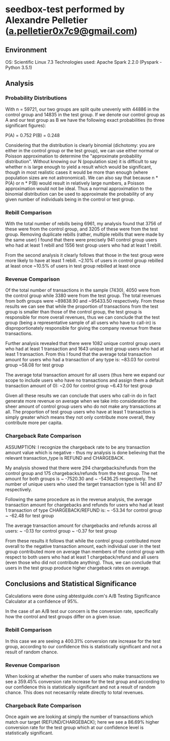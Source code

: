 # seedbox-test performed by Alexandre Pelletier (a.pelletier0x7c9@gmail.com)

## Environment 
OS: Scientific Linux 7.3
Technologies used: Apache Spark 2.2.0 (Pyspark - Python 3.5.1)

## Analysis

### Probability Distributions
With n = 59721, our two groups are split quite unevenly with 44886 in the control group and 14835 in the test group.
If we denote our control group as A and our test group as B we have the following exact probabilities (to three significant figures):

P(A) = 0.752
P(B) = 0.248

Considering that the distribution is clearly binomial (dichotomy: you are either in the control group or the test group), we can use either normal or Poisson approximation to determine the "approximate probability distribution". Without knowing our N (population size) it is difficult to say whether n is large enough to yield a result which would be significant, though in most realistic cases it would be more than enough (where population sizes are not astronomical). We can also say that because n * P(A) or n * P(B) would result in relatively large numbers, a Poisson approximation would not be ideal. Thus a normal approximation to the binomial distribution can be used to approximate the probability of any given number of individuals being in the control or test group.

### Rebill Comparison
With the total number of rebills being 6961, my analysis found that 3756 of these were from the control group, and 3205 of these were from the test group.
Removing duplicate rebills (rather, multiple rebills that were made by the same user) I found that there were precisely 941 control group users who had at least 1 rebill and 1556 test group users who had at least 1 rebill.

From the second analysis it clearly follows that those in the test group were more likely to have at least 1 rebill.
~2.10% of users in control group rebilled at least once
~10.5% of users in test group rebilled at least once

### Revenue Comparison
Of the total number of transactions in the sample (7430), 4050 were from the control group while 3380 were from the test group. The total revenues from both groups were ~89838.90 and ~95433.50 respectively.
From these results we can see that while the proportion of transactions from the test group is smaller than those of the control group, the test group is responsible for more overall revenues, thus we can conclude that the test group (being a representative sample of all users who have to call-in) is disproportionately responsible for giving the company revenue from these transactions.

Further analysis revealed that there were 1082 unique control group users who had at least 1 transaction and 1643 unique test group users who had at least 1 transaction.
From this I found that the average total transaction amount for users who had a transaction of any type is:
~83.03 for control group
~58.08 for test group

The average total transaction amount for all users (thus here we expand our scope to include users who have no transactions and assign them a default transaction amount of 0):
~2.00 for control group
~6.43 for test group

Given all these results we can conclude that users who call-in do in fact generate more revenue on average when we take into consideration the sheer amount of control group users who do not make any transactions at all. The proportion of test group users who have at least 1 transaction is simply greater which means they not only contribute more overall, they contribute more per capita.

### Chargeback Rate Comparison
ASSUMPTION: I recognize the chargeback rate to be any transaction amount value which is negative - thus my analysis is done believing that the relevant transaction_type is REFUND and CHARGEBACK.

My analysis showed that there were 294 chargebacks/refunds from the control group and 175 chargebacks/refunds from the test group. The net amount for both groups is ~ -7520.30 and ~ -5436.25 respectively. The number of unique users who used the target transaction type is 141 and 87 respectively.

Following the same procedure as in the revenue analysis, the average transaction amount for chargebacks and refunds for users who had at least 1 transaction of type CHARGEBACK/REFUND is:
~ -53.34 for control group
~ -62.48 for test group

The average transaction amount for chargebacks and refunds across all users:
~ -0.13 for control group
~ -0.37 for test group

From these results it follows that while the control group contributed more overall to the negative transaction amount, each individual user in the test group contributed more on average than members of the control group with respect to both users who had at least 1 chargeback/refund and all users (even those who did not contribute anything). Thus, we can conclude that users in the test group produce higher chargeback rates on average.

## Conclusions and Statistical Significance

Calculations were done using abtestguide.com's A/B Testing Significance Calculator at a confidence of 95%.

In the case of an A/B test our concern is the conversion rate, specifically how the control and test groups differ on a given issue.

### Rebill Comparison

In this case we are seeing a 400.31% conversion rate increase for the test group, according to our confidence this is statistically significant and not a result of random chance.

### Revenue Comparison

When looking at whether the number of users who make transactions we see a 359.45% conversion rate increase for the test group and according to our confidence this is statistically significant and not a result of random chance. This does not necesarrily relate directly to total revenues.

### Chargeback Rate Comparison

Once again we are looking at simply the number of transactions which match our target (REFUND/CHARGEBACK); here we see a 86.69% higher conversion rate for the test group which at our confidence level is statistically significant.